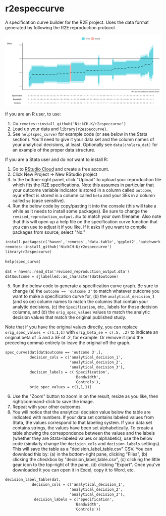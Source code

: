 # r2especcurve
A specification curve builder for the R2E project. Uses the data format generated by following the R2E reproduction protocol.

![Example specification curve](example_speccurve.png)

If you are an R user, to use:

1. Do `remotes::install_github('NickCH-K/r2especcurve')`
2. Load up your data and `library(r2especcurve)`.
3. See `help(spec_curve)` for example code (or see below in the Stata section). You'll need to give it your data set and the column names of your analytical decisions, at least. Optionally see `data(cholera_dat)` for an example of the proper data structure.

If you are a Stata user and do not want to install R:

1. Go to [RStudio Cloud](https://posit.cloud) and create a free account.
2. Click New Project -> New RStudio project
3. In the bottom-right panel, click "Upload" to upload your reproduction file which fits the R2E specifications. Note this assumes in particular that your outcome variable indicator is stored in a column called `outcome`, oyur effect is stored in a column called `beta` and your SEs in a column called `se` (case sensitive).
4. Run the below code by copy/pasting it into the console (this will take a while as it needs to install some packages). Be sure to change the `revised_reproduction_output.dta` to match your own filename. Also note that this will open up a help file on the specification curve function that you can use to adjust it if you like. If it asks if you want to compile packages from source, select "No."

```
install.packages(c('haven','remotes','data.table','ggplot2','patchwork','sjlabelled','vtable'))
remotes::install_github('NickCH-K/r2especcurve')
library(r2especcurve)

help(spec_curve)

dat = haven::read_dta('revised_reproduction_output.dta')
dat$outcome = sjlabelled::as_character(dat$outcome)
```

5. Run the below code to generate a specification curve graph. Be sure to change (a) the `outcome == 'outcome 3'` to match whatever outcome you want to make a specification curve for, (b) the `analytical_decision_1` (and so on) column names to match the columns that contain your analytic decisions, (c) the `Specification`, etc., labels for those decision columns, and (d) the `orig_spec_values` values to match the analytic decision values that match the original published study. 

Note that if you have the original values directly, you can replace `orig_spec_values = c(1,1,1)` with `orig_beta_se = c(.5, .2)` to indicate an original beta of .5 and a SE of .2, for example. Or remove it (and the preceding comma) entirely to leave the original off the graph.

```
spec_curve(dat[dat$outcome == 'outcome 3',],
           decision_cols = c('analytical_decision_1',
                             'analytical_decision_2',
                             'analytical_decision_3'),
           decision_labels = c('Specification',
                               'Bandwidth',
                               'Controls'),
           orig_spec_values = c(1,1,1))
```

6. Use the "Zoom" button to zoom in on the result, resize as you like, then right/command-click to save the image.
7. Repeat with your other outcomes.
8. You will notice that the analytical decision value below the table are indicated with numbers. If your data set contains labeled values from Stata, the values correspond to that labeling system. If your data set contains strings, the values have been set alphabetically. To create a table showing the correspondence between the values and the labels (whether they are Stata-labeled values or alphabetic), use the below code (similarly change the `decision_cols` and `decision_labels` settings). This will save the table as a "decision_label_table.csv" CSV. You can download this by: (a) in the bottom-right pane, clicking "Files", (b) clicking the checkbox by "decision_label_table.csv", (c) clicking the little gear icon to the top-right of the pane, (d) clicking "Export". Once you've downloaded it you can open it in Excel, copy it to Word, etc.

```
decision_label_table(dat,
			decision_cols = c('analytical_decision_1',
                             'analytical_decision_2',
                             'analytical_decision_3'),
			 decision_labels = c('Specification',
                               'Bandwidth',
                               'Controls'))
```
							 

